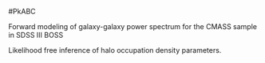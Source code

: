 #PkABC

Forward modeling of galaxy-galaxy power spectrum for 
the CMASS sample in SDSS III BOSS

Likelihood free inference of halo 
occupation density parameters.

